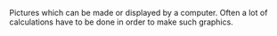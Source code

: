 Pictures which can be made or displayed by a computer. Often a lot of
calculations have to be done in order to make such graphics.
